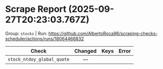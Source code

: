 # Scrape Report (2025-09-27T20:23:03.767Z)

Group: `stocks`  |  Run: https://github.com/AlbertoRoca96/scraping-checks-scheduler/actions/runs/18064466832

| Check | Changed | Keys | Error |
|---|:---:|:--|:--|
| `stock_ntdoy_global_quote` | — |  |  |
